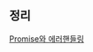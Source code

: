 ## 정리

[Promise와 에러핸들링](https://github.com/Y0ungZ/TIL/blob/main/JavaScript/modernJS/43_promise-error-handling/promise-error-handling.md)
